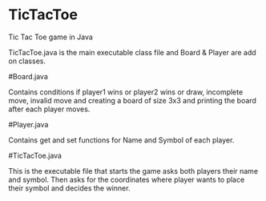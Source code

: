 # TicTacToe
Tic Tac Toe game in Java

TicTacToe.java is the main executable class file and Board & Player are add on classes.

#Board.java

Contains conditions if player1 wins or player2 wins or draw, incomplete move, invalid move and creating a board of size 3x3 and printing the board after each player moves.

#Player.java

Contains get and set functions for Name and Symbol of each player.

#TicTacToe.java

This is the executable file that starts the game asks both players their name and symbol. Then asks for the coordinates where player wants to place their symbol and decides the winner.

